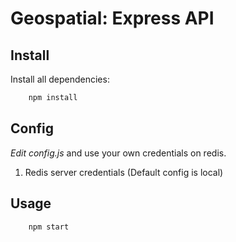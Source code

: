 # Geospatial: Express API

## Install

Install all dependencies:
```sh
    npm install
```

## Config

*Edit config.js* and use your own credentials on redis.

  1. Redis server credentials (Default config is local)


## Usage

```sh
    npm start
```
